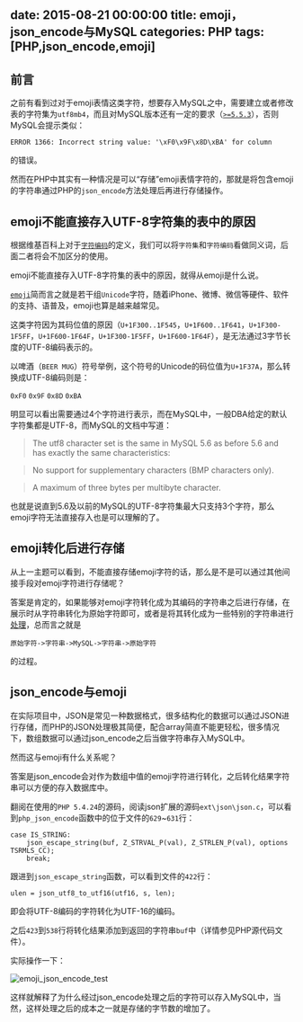 date: 2015-08-21 00:00:00
title: emoji，json_encode与MySQL
categories: PHP
tags: [PHP,json_encode,emoji]
---

## 前言

之前有看到过对于emoji表情这类字符，想要存入MySQL之中，需要建立或者修改表的字符集为`utf8mb4`，而且对MySQL版本还有一定的要求（[`>=5.5.3`][3]），否则MySQL会提示类似：

```
ERROR 1366: Incorrect string value: '\xF0\x9F\x8D\xBA' for column
```

的错误。

然而在PHP中其实有一种情况是可以“存储”emoji表情字符的，那就是将包含emoji的字符串通过PHP的`json_encode`方法处理后再进行存储操作。

## emoji不能直接存入UTF-8字符集的表中的原因

根据维基百科上对于[`字符编码`][1]的定义，我们可以将`字符集`和`字符编码`看做同义词，后面二者将会不加区分的使用。

emoji不能直接存入UTF-8字符集的表中的原因，就得从emoji是什么说。

[`emoji`][2]简而言之就是若干组`Unicode`字符，随着iPhone、微博、微信等硬件、软件的支持、语普及，emoji也算是越来越常见。

这类字符因为其码位值的原因（`U+1F300..1F545`，`U+1F600..1F641`，`U+1F300-1F5FF`，`U+1F600-1F64F`，`U+1F300-1F5FF`，`U+1F600-1F64F`），是无法通过3字节长度的UTF-8编码表示的。

以啤酒（`BEER MUG`）符号举例，这个符号的Unicode的码位值为`U+1F37A`，那么转换成UTF-8编码则是：

`0xF0` `0x9F` `0x8D` `0xBA`

明显可以看出需要通过4个字符进行表示，而在MySQL中，一般DBA给定的默认字符集都是UTF-8，而MySQL的文档中写道：


>The utf8 character set is the same in MySQL 5.6 as before 5.6 and has exactly the same characteristics:

>No support for supplementary characters (BMP characters only).

>A maximum of three bytes per multibyte character.

也就是说直到5.6及以前的MySQL的UTF-8字符集最大只支持3个字符，那么emoji字符无法直接存入也是可以理解的了。

## emoji转化后进行存储

从上一主题可以看到，不能直接存储emoji字符的话，那么是不是可以通过其他间接手段对emoji字符进行存储呢？

答案是肯定的，如果能够对emoji字符转化成为其编码的字符串之后进行存储，在展示时从字符串转化为原始字符即可，或者是将其转化成为一些特别的字符串进行[处理][5]，总而言之就是

```
原始字符->字符串->MySQL->字符串->原始字符
```

的过程。

## json_encode与emoji

在实际项目中，JSON是常见一种数据格式，很多结构化的数据可以通过JSON进行存储，而PHP的JSON处理极其简便，配合array简直不能更轻松，很多情况下，数组数据可以通过json_encode之后当做字符串存入MySQL中。

然而这与emoji有什么关系呢？

答案是json_encode会对作为数组中值的emoji字符进行转化，之后转化结果字符串可以方便的存入数据库中。

翻阅在使用的`PHP 5.4.24`的源码，阅读json扩展的源码`ext\json\json.c`，可以看到`php_json_encode`函数中的位于文件的`629`~`631`行：

```
case IS_STRING:
	json_escape_string(buf, Z_STRVAL_P(val), Z_STRLEN_P(val), options TSRMLS_CC);
	break;
```

跟进到`json_escape_string`函数，可以看到文件的`422`行：

```
ulen = json_utf8_to_utf16(utf16, s, len);
```

即会将UTF-8编码的字符转化为UTF-16的编码。

之后`423`到`538`行将转化结果添加到返回的字符串`buf`中（详情参见PHP源代码文件）。

实际操作一下：

![emoji_json_encode_test][6]


这样就解释了为什么经过json_encode处理之后的字符可以存入MySQL中，当然，这样处理之后的成本之一就是存储的字节数的增加了。


[1]: https://zh.wikipedia.org/wiki/%E5%AD%97%E7%AC%A6%E7%BC%96%E7%A0%81
[2]: https://zh.wikipedia.org/wiki/%E7%B9%AA%E6%96%87%E5%AD%97
[3]: https://dev.mysql.com/doc/refman/5.5/en/charset-unicode-utf8mb4.html
[4]: http://dev.mysql.com/doc/refman/5.6/en/charset-unicode-utf8.html
[5]: http://stackoverflow.com/questions/3220031/how-to-filter-or-replace-unicode-characters-that-would-take-more-than-3-bytes
[6]: http://blog.wislay.com/wp-content/uploads/2015/08/emoji_json_encode_test.png
